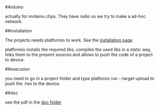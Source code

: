 #Arduino

actually for moteino chps. They have radio so we try to make a ad-hoc network.

##installation

The projects needs platformio to work. See the [installation page](docs.platformio.org/en/latest/installation.html)

platformio installs the required libs, compiles the used libs in a static way, links them to the present sources and allows to push the code of a project to device.

##execution

you need to go in a project folder and type
 platfomio run --target upload
to push the .hex to the device.

##doc

see the pdf in the [doc folder](doc/moteino.pdf)

